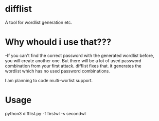 # difflist
A tool for wordlist generation etc.


# Why whould i use that???

-If you can't find the correct password with the generated wordlist before, you will create another one. But there will be a lot of used password combination from your first attack. difflist fixes that. it generates the wordlist which has no used password combinations.


I am planning to code multi-worlist support.

# Usage
python3 difflist.py -f firstwl -s secondwl
